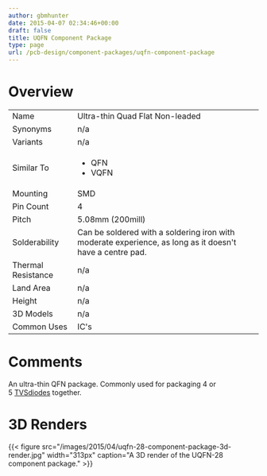 ```yaml
---
author: gbmhunter
date: 2015-04-07 02:34:46+00:00
draft: false
title: UQFN Component Package
type: page
url: /pcb-design/component-packages/uqfn-component-package
---
```


# Overview

<table >
<tbody >
<tr >
<td >Name
</td>
<td >Ultra-thin Quad Flat Non-leaded
</td>
</tr>
<tr >
<td >Synonyms
</td>
<td >n/a
</td>
</tr>
<tr >

<td >Variants
</td>

<td >n/a
</td>
</tr>
<tr >

<td >Similar To
</td>

<td>
    <ul>
        <li>QFN</li>
        <li>VQFN</li>
    </ul>
</td>
</tr>
<tr >

<td >Mounting
</td>

<td >SMD
</td>
</tr>
<tr >

<td >Pin Count
</td>

<td >4
</td>
</tr>
<tr >

<td >Pitch
</td>

<td >5.08mm (200mill)
</td>
</tr>
<tr >

<td >Solderability
</td>

<td >Can be soldered with a soldering iron with moderate experience, as long as it doesn't have a centre pad.
</td>
</tr>
<tr >

<td >Thermal Resistance
</td>

<td >n/a
</td>
</tr>
<tr >

<td >Land Area
</td>

<td >n/a
</td>
</tr>
<tr >

<td >Height
</td>

<td >n/a
</td>
</tr>
<tr >

<td >3D Models
</td>

<td >n/a
</td>
</tr>
<tr >

<td >Common Uses
</td>

<td >IC's
</td>
</tr>
</tbody>
</table>

# Comments

An ultra-thin QFN package. Commonly used for packaging 4 or 5 [TVSdiodes](http://localhost/?q=node/28) together.

# 3D Renders

{{< figure src="/images/2015/04/uqfn-28-component-package-3d-render.jpg" width="313px" caption="A 3D render of the UQFN-28 component package."  >}}
